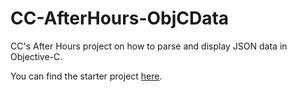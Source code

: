 # CC-AfterHours-ObjCData
CC's After Hours project on how to parse and display JSON data in Objective-C.

You can find the starter project [here](https://github.com/ladybeitel/CC-AfterHours-ObjCData). 

